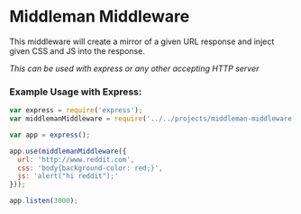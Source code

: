 # Middleman Middleware

This middleware will create a mirror of a given URL response and inject given CSS and JS into the response.

*This can be used with express or any other accepting HTTP server*

### Example Usage with Express:

```js
var express = require('express');
var middlemanMiddleware = require('../../projects/middleman-middleware');

var app = express();

app.use(middlemanMiddleware({
  url: 'http://www.reddit.com',
  css: 'body{background-color: red;}',
  js: 'alert("hi reddit");'
}));

app.listen(3000);
```
